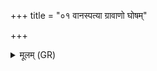 +++
title = "०१ वानस्पत्या ग्रावाणो घोषम्"

+++
<details><summary>मूलम् (GR)</summary>

वानस्पत्या ग्रावाणो घोषम् अक्रत  
हविष् कृण्वन्तः परिवत्सरीणम् ।  
एकाष्टके सुप्रजसः सुवीरा  
वयं स्याम पतयो रयीणाम् ॥
</details>